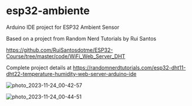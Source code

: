 # esp32-ambiente
Arduino IDE project for ESP32 Ambient Sensor

Based on a project from Random Nerd Tutorials by Rui Santos

https://github.com/RuiSantosdotme/ESP32-Course/tree/master/code/WiFi_Web_Server_DHT

Complete project details at https://randomnerdtutorials.com/esp32-dht11-dht22-temperature-humidity-web-server-arduino-ide

![photo_2023-11-24_00-42-57](https://github.com/gcoop-libre/esp32-ambiente/assets/20545194/0df28a0a-fd48-4a75-bf7d-f2a287050748)

![photo_2023-11-24_00-44-51](https://github.com/gcoop-libre/esp32-ambiente/assets/20545194/4e8709a5-3daa-4af7-861c-9852ae1d525c)
